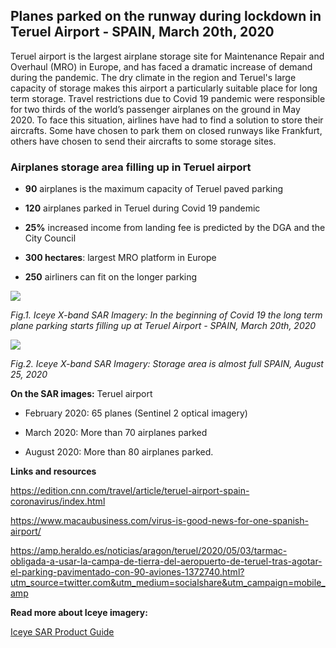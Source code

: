 ## Planes parked on the runway during lockdown in Teruel Airport - SPAIN, March 20th, 2020 

Teruel airport is the largest airplane storage site for Maintenance Repair and Overhaul (MRO) in Europe, and has faced a dramatic increase of demand during the pandemic. The dry climate in the region and Teruel's large capacity of storage makes this airport a particularly suitable place for long term storage. Travel restrictions due to Covid 19 pandemic were responsible for two thirds of the world’s passenger airplanes on the ground in May 2020. To face this situation, airlines have had to find a solution to store their aircrafts. Some have chosen to park them on closed runways like Frankfurt, others have chosen to send their aircrafts to some storage sites.  

### Airplanes storage area filling up in Teruel airport

* **90** airplanes is the maximum capacity of Teruel paved parking

* **120** airplanes parked in Teruel during Covid 19 pandemic

* **25%** increased income from landing fee is predicted by the DGA and the City Council

* **300 hectares**: largest MRO platform in Europe

* **250** airliners can fit on the longer parking


![](eodash-data/stories/ES17-E13b-Fig1.png)

*Fig.1. Iceye X-band SAR Imagery: In the beginning of Covid 19 the long term plane parking starts filling up at Teruel Airport - SPAIN, March 20th, 2020*

![](eodash-data/stories/ES17-E13b-Fig2.png)

*Fig.2. Iceye X-band SAR Imagery: Storage area is almost full SPAIN, August 25, 2020*

**On the SAR images:** Teruel airport

* February 2020: 65 planes (Sentinel 2 optical imagery)

* March 2020: More than 70 airplanes parked

* August 2020: More than 80 airplanes parked.

**Links and resources**

https://edition.cnn.com/travel/article/teruel-airport-spain-coronavirus/index.html

https://www.macaubusiness.com/virus-is-good-news-for-one-spanish-airport/

https://amp.heraldo.es/noticias/aragon/teruel/2020/05/03/tarmac-obligada-a-usar-la-campa-de-tierra-del-aeropuerto-de-teruel-tras-agotar-el-parking-pavimentado-con-90-aviones-1372740.html?utm_source=twitter.com&utm_medium=socialshare&utm_campaign=mobile_amp


**Read more about Iceye imagery:**

[Iceye SAR Product Guide](https://www.iceye.com/hubfs/Downloadables/ICEYE-SAR-Product-Guide.pdf)

